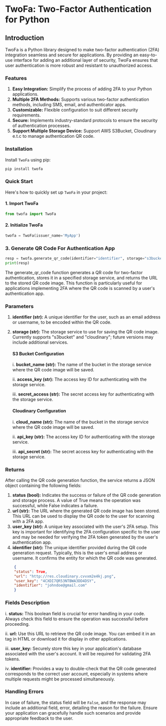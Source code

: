 # TwoFa: Two-Factor Authentication for Python

## Introduction

TwoFa is a Python library designed to make two-factor authentication (2FA) integration seamless and secure for applications. By providing an easy-to-use interface for adding an additional layer of security, TwoFa ensures that user authentication is more robust and resistant to unauthorized access.

### Features
1. **Easy Integration:** Simplify the process of adding 2FA to your Python applications.
2. **Multiple 2FA Methods:** Supports various two-factor authentication methods, including SMS, email, and authenticator apps.
3. **Customizable:** Flexible configuration to suit different security requirements.
4. **Secure:** Implements industry-standard protocols to ensure the security of authentication processes.
5. **Support Multiple Storage Device:** Support AWS S3Bucket, Cloudinary e.t.c to manage authentication QR code.


### Installation

Install `TwoFa` using pip:

```python
pip install twofa
```

### Quick Start
Here's how to quickly set up `TwoFa` in your project:

#### 1. Import TwoFa
```python
from twofa import TwoFa
```

#### 2. Initialize TwoFa
```python
twofa = TwoFa(issuer_name='MyApp')
```

### 3. Generate QR Code For Authentication App
```python
resp = twofa.generate_qr_code(identifier="identifier", storage="s3bucket", bucket_name="bucket", access_key="s3 secrete access", secret_access="s3 secrete access key")
print(resp)
```
The generate_qr_code function generates a QR code for two-factor authentication, stores it in a specified storage service, and returns the URL to the stored QR code image. This function is particularly useful for applications implementing 2FA where the QR code is scanned by a user's authentication app.

### Parameters
1. **identifier (str):** A unique identifier for the user, such as an email address or username, to be encoded within the QR code.
2. **storage (str):** The storage service to use for saving the QR code image. Currently supports "s3bucket" and "cloudinary"; future versions may include additional services.

    #### S3 Bucket Configuration
    i. **bucket_name (str):** The name of the bucket in the storage service where the QR code image will be saved.

    ii. **access_key (str):** The access key ID for authenticating with the storage service.

    iii. **secret_access (str):** The secret access key for authenticating with the storage service.

    #### Cloudinary Configuration
    i. **cloud_name (str):** The name of the bucket in the storage service where the QR code image will be saved.

    ii. **api_key (str):** The access key ID for authenticating with the storage service.

    iii. **api_secret (str):** The secret access key for authenticating with the storage service.

### Returns

After calling the QR code generation function, the service returns a JSON object containing the following fields:

1. **status (bool):** Indicates the success or failure of the QR code generation and storage process. A value of True means the operation was successful, while False indicates a failure.
2. **url (str):** The URL where the generated QR code image has been stored. This URL can be used to display the QR code to the user for scanning with a 2FA app.
3. **user_key (str):** A unique key associated with the user's 2FA setup. This key is important for identifying the 2FA configuration specific to the user and may be needed for verifying the 2FA token generated by the user's authentication app.
4. **identifier (str):** The unique identifier provided during the QR code generation request. Typically, this is the user's email address or username. It confirms the entity for which the QR code was generated.

```json
    {
    "status": True,
    "url": "http://res.cloudinary.cvvxm2e4kj.png",
    "user_key": "4CXDI7QR53NTBWA3DD4DSY",
    "identifier": "johndoe@gmail.com"
    }
```

### Fields Description
i. **status:** This boolean field is crucial for error handling in your code. Always check this field to ensure the operation was successful before proceeding.

ii. **url:** Use this URL to retrieve the QR code image. You can embed it in an <img> tag in HTML or download it for display in other applications.

iii. **user_key:** Securely store this key in your application's database associated with the user's account. It will be required for validating 2FA tokens.

iv. **identifier:** Provides a way to double-check that the QR code generated corresponds to the correct user account, especially in systems where multiple requests might be processed simultaneously.

### Handling Errors
In case of failure, the status field will be `False`, and the response may include an additional field, error, detailing the reason for the failure. Ensure your application can gracefully handle such scenarios and provide appropriate feedback to the user.